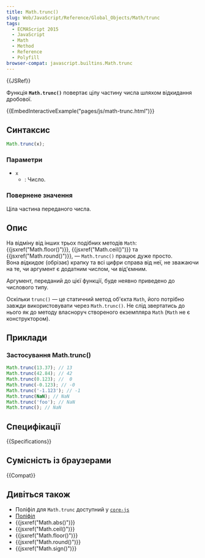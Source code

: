 ```yaml
---
title: Math.trunc()
slug: Web/JavaScript/Reference/Global_Objects/Math/trunc
tags:
  - ECMAScript 2015
  - JavaScript
  - Math
  - Method
  - Reference
  - Polyfill
browser-compat: javascript.builtins.Math.trunc
---
```


{{JSRef}}

Функція **`Math.trunc()`** повертає цілу частину числа шляхом відкидання дробової.

{{EmbedInteractiveExample("pages/js/math-trunc.html")}}

## Синтаксис

```js
Math.trunc(x);
```

### Параметри

- `x`
  - : Число.

### Повернене значення

Ціла частина переданого числа.

## Опис

На відміну від інших трьох подібних методів `Math`: {{jsxref("Math.floor()")}},
{{jsxref("Math.ceil()")}} та {{jsxref("Math.round()")}}, — `Math.trunc()` працює дуже просто. Вона *відкидає* (обрізає) крапку та всі цифри справа від неї, не зважаючи на те, чи аргумент є додатним числом, чи від'ємним.

Аргумент, переданий до цієї функції, буде неявно приведено до числового типу.

Оскільки `trunc()` — це статичний метод об'єкта `Math`, його потрібно завжди використовувати через `Math.trunc()`. Не слід звертатись до нього як до методу власноруч створеного екземпляра `Math` (`Math` не є конструктором).

## Приклади

### Застосування Math.trunc()

```js
Math.trunc(13.37); // 13
Math.trunc(42.84); // 42
Math.trunc(0.123); //  0
Math.trunc(-0.123); // -0
Math.trunc('-1.123'); // -1
Math.trunc(NaN); // NaN
Math.trunc('foo'); // NaN
Math.trunc(); // NaN
```

## Специфікації

{{Specifications}}

## Сумісність із браузерами

{{Compat}}

## Дивіться також

- Поліфіл для `Math.trunc` доступний у [`core-js`](https://github.com/zloirock/core-js#ecmascript-math)
- [Поліфіл](https://github.com/behnammodi/polyfill/blob/master/math.polyfill.js)
- {{jsxref("Math.abs()")}}
- {{jsxref("Math.ceil()")}}
- {{jsxref("Math.floor()")}}
- {{jsxref("Math.round()")}}
- {{jsxref("Math.sign()")}}
